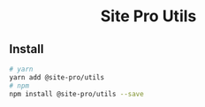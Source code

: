 <h1 align="center">Site Pro Utils</h1>

## Install

```bash
# yarn
yarn add @site-pro/utils
# npm
npm install @site-pro/utils --save
```
